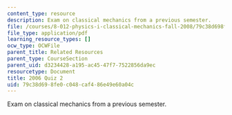 ```yaml
---
content_type: resource
description: Exam on classical mechanics from a previous semester.
file: /courses/8-012-physics-i-classical-mechanics-fall-2008/79c38d698fe0c048caf486e49e60a04c_quiz3_pract.pdf
file_type: application/pdf
learning_resource_types: []
ocw_type: OCWFile
parent_title: Related Resources
parent_type: CourseSection
parent_uid: d3234428-a195-ac45-47f7-7522856da9ec
resourcetype: Document
title: 2006 Quiz 2
uid: 79c38d69-8fe0-c048-caf4-86e49e60a04c
---
```

Exam on classical mechanics from a previous semester.